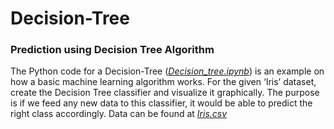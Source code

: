 # Decision-Tree
### Prediction using Decision Tree Algorithm
   The Python code for a Decision-Tree ([*Decision_tree.ipynb*](/Decision_tree.ipynb?raw=true)) is an example on how a basic machine learning algorithm works. 
For the given ‘Iris’ dataset, create the Decision Tree classifier and visualize it graphically.
The purpose is if we feed any new data to this classifier, it would be able to predict the right class accordingly.
Data can be found at [*Iris.csv*](/Iris.csv?raw=true)






 
